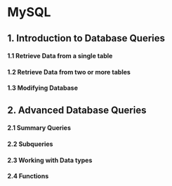 # MySQL

## 1. Introduction to Database Queries


#### 1.1 Retrieve Data from a single table
#### 1.2 Retrieve Data from two or more tables
#### 1.3 Modifying Database

## 2. Advanced Database Queries


#### 2.1 Summary Queries
#### 2.2 Subqueries
#### 2.3 Working with Data types
#### 2.4 Functions
